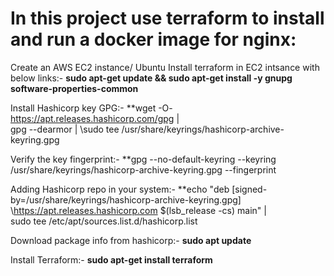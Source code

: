 # In this project use terraform to install and run a docker image for nginx:

Create an AWS EC2 instance/ Ubuntu
Install terraform in EC2 intsance with below links:-
**sudo apt-get update && sudo apt-get install -y gnupg software-properties-common**

Install Hashicorp key GPG:-
**wget -O- https://apt.releases.hashicorp.com/gpg | \
  gpg --dearmor | \sudo tee /usr/share/keyrings/hashicorp-archive-keyring.gpg

Verify the key fingerprint:-
**gpg --no-default-keyring \--keyring /usr/share/keyrings/hashicorp-archive-keyring.gpg \--fingerprint

Adding Hashicorp repo in your system:-
**echo "deb [signed-by=/usr/share/keyrings/hashicorp-archive-keyring.gpg] \https://apt.releases.hashicorp.com $(lsb_release -cs) main" | \
  sudo tee /etc/apt/sources.list.d/hashicorp.list

Download package info from hashicorp:-
**sudo apt update**

Install Terraform:-
**sudo apt-get install terraform**
